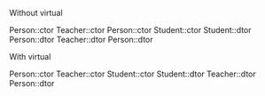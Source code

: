 Without virtual

Person::ctor
Teacher::ctor
Person::ctor
Student::ctor
Student::dtor
Person::dtor
Teacher::dtor
Person::dtor

With virtual

Person::ctor
Teacher::ctor
Student::ctor
Student::dtor
Teacher::dtor
Person::dtor
